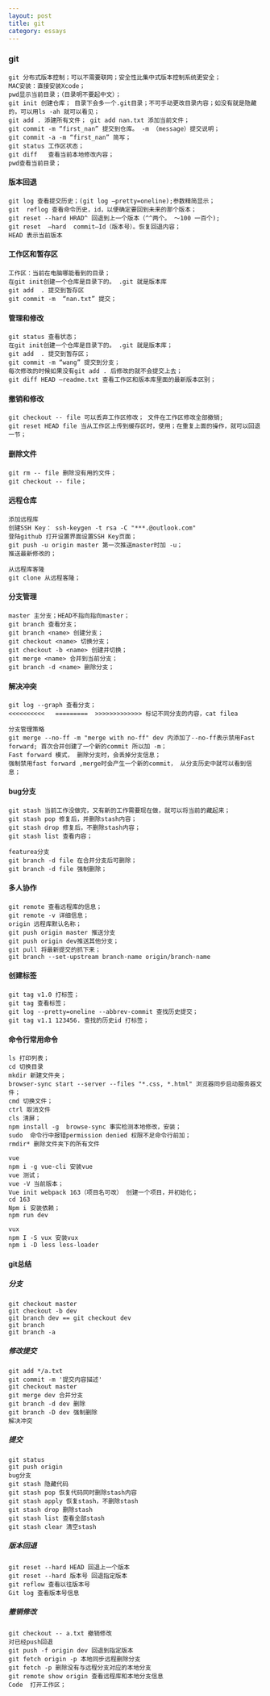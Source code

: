 ```yaml
---
layout: post
title: git
category: essays
---
```




### git

    git 分布式版本控制；可以不需要联网；安全性比集中式版本控制系统更安全；
    MAC安装：直接安装Xcode；
    pwd显示当前目录；（目录明不要起中文）；
    git init 创建仓库； 目录下会多一个.git目录；不可手动更改目录内容；如没有就是隐藏的，可以用ls -ah 就可以看见；
    git add . 添建所有文件； git add nan.txt 添加当前文件；
    git commit -m “first_nan” 提交到仓库。 -m （message）提交说明；
    git commit -a -m “first_nan” 简写；
    git status 工作区状态；
    git diff   查看当前本地修改内容；
    pwd查看当前目录；

#### 版本回退

    git log 查看提交历史；(git log —pretty=oneline);参数精简显示；
    git  reflog 查看命令历史，id，以便确定要回到未来的那个版本；
    git reset --hard HRAD^ 回退到上一个版本（^^两个。 ～100 一百个); 
    git reset  —hard  commit–Id（版本号）。恢复回退内容；
    HEAD 表示当前版本

#### 工作区和暂存区

    工作区：当前在电脑哪能看到的目录；
    在git init创建一个仓库是目录下的。 .git 就是版本库
    git add  . 提交到暂存区  
    git commit -m  “nan.txt” 提交；

#### 管理和修改

    git status 查看状态；
    在git init创建一个仓库是目录下的。 .git 就是版本库；
    git add  . 提交到暂存区；
    git commit -m “wang” 提交到分支；
    每次修改的时候如果没有git add . 后修改的就不会提交上去；
    git diff HEAD —readme.txt 查看工作区和版本库里面的最新版本区别；

#### 撤销和修改

    git checkout -- file 可以丢弃工作区修改； 文件在工作区修改全部撤销;
    git reset HEAD file 当从工作区上传到缓存区时，使用；在重复上面的操作，就可以回退一节；

#### 删除文件

    git rm -- file 删除没有用的文件；
    git checkout -- file；

#### 远程仓库

    添加远程库
    创建SSH Key： ssh-keygen -t rsa -C "***.@outlook.com"
    登陆github 打开设置界面设置SSH Key页面；
    git push -u origin master 第一次推送master时加 -u；
    推送最新修改的；

    从远程库客隆
    git clone 从远程客隆；

#### 分支管理

    master 主分支；HEAD不指向指向master；
    git branch 查看分支；
    git branch <name> 创建分支；
    git checkout <name> 切换分支；
    git checkout -b <name> 创建并切换；
    git merge <name> 合并到当前分支；
    git branch -d <name> 删除分支；
     
#### 解决冲突

    git log --graph 查看分支；
    <<<<<<<<<<   =========  >>>>>>>>>>>>> 标记不同分支的内容，cat filea

    分支管理策略
    git merge --no-ff -m "merge with no-ff" dev 内添加了--no-ff表示禁用Fast forward; 首次合并创建了一个新的commit 所以加 -m；
    Fast forward 模式， 删除分支时，会丢掉分支信息；
    强制禁用fast forward ,merge时会产生一个新的commit， 从分支历史中就可以看到信息；

#### bug分支

    git stash 当前工作没做完，又有新的工作需要现在做，就可以将当前的藏起来；
    git stash pop 修复后，并删除stash内容；
    git stash drop 修复后，不删除stash内容；
    git stash list 查看内容；  

    featurea分支
    git branch -d file 在合并分支后可删除；
    git branch -d file 强制删除；

#### 多人协作

    git remote 查看远程库的信息；
    git remote -v 详细信息；
    origin 远程库默认名称；
    git push origin master 推送分支
    git push origin dev推送其他分支；
    git pull 将最新提交的抓下来；
    git branch --set-upstream branch-name origin/branch-name 


#### 创建标签

    git tag v1.0 打标签；
    git tag 查看标签； 
    git log --pretty=oneline --abbrev-commit 查找历史提交；
    git tag v1.1 123456. 查找的历史id 打标签；

#### 命令行常用命令

    ls 打印列表；
    cd 切换目录
    mkdir 新建文件夹；
    browser-sync start --server --files "*.css, *.html" 浏览器同步启动服务器文件；
    cmd 切换文件；
    ctrl 取消文件
    cls 清屏；
    npm install -g  browse-sync 事实检测本地修改，安装；
    sudo  命令行中报错permission denied 权限不足命令行前加；
    rmdir* 删除文件夹下的所有文件

    vue
    npm i -g vue-cli 安装vue
    vue 测试；
    vue -V 当前版本；
    Vue init webpack 163（项目名可改） 创建一个项目，并初始化；
    cd 163
    Npm i 安装依赖；
    npm run dev

    vux
    npm I -S vux 安装vux
    npm i -D less less-loader

#### git总结

##### 分支

    git checkout master 
    git checkout -b dev
    git branch dev == git checkout dev
    git branch
    git branch -a

##### 修改提交

    git add */a.txt
    git commit -m '提交内容描述'
    git checkout master 
    git merge dev 合并分支
    git branch -d dev 删除
    git branch -D dev 强制删除
    解决冲突

##### 提交

    git status 
    git push origin
    bug分支
    git stash 隐藏代码
    git stash pop 恢复代码同时删除stash内容
    git stash apply 恢复stash，不删除stash
    git stash drop 删除stash
    git stash list 查看全部stash
    git stash clear 清空stash
    
##### 版本回退

    git reset --hard HEAD 回退上一个版本
    git reset --hard 版本号 回退指定版本
    git reflow 查看以往版本号
    Git log 查看版本号信息

##### 撤销修改

    git checkout -- a.txt 撤销修改
    对已经push回退
    git push -f origin dev 回退到指定版本
    git fetch origin -p 本地同步远程删除分支
    git fetch -p 删除没有与远程分支对应的本地分支
    git remote show origin 查看远程库和本地分支信息
    Code  打开工作区；




